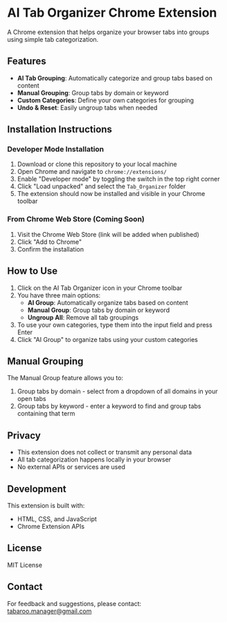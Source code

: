 # AI Tab Organizer Chrome Extension

A Chrome extension that helps organize your browser tabs into groups using simple tab categorization.

## Features

- **AI Tab Grouping**: Automatically categorize and group tabs based on content
- **Manual Grouping**: Group tabs by domain or keyword
- **Custom Categories**: Define your own categories for grouping
- **Undo & Reset**: Easily ungroup tabs when needed

## Installation Instructions

### Developer Mode Installation

1. Download or clone this repository to your local machine
2. Open Chrome and navigate to `chrome://extensions/`
3. Enable "Developer mode" by toggling the switch in the top right corner
4. Click "Load unpacked" and select the `Tab_Organizer` folder
5. The extension should now be installed and visible in your Chrome toolbar

### From Chrome Web Store (Coming Soon)

1. Visit the Chrome Web Store (link will be added when published)
2. Click "Add to Chrome"
3. Confirm the installation

## How to Use

1. Click on the AI Tab Organizer icon in your Chrome toolbar
2. You have three main options:
   - **AI Group**: Automatically organize tabs based on content
   - **Manual Group**: Group tabs by domain or keyword
   - **Ungroup All**: Remove all tab groupings
3. To use your own categories, type them into the input field and press Enter
4. Click "AI Group" to organize tabs using your custom categories

## Manual Grouping

The Manual Group feature allows you to:
1. Group tabs by domain - select from a dropdown of all domains in your open tabs
2. Group tabs by keyword - enter a keyword to find and group tabs containing that term

## Privacy

- This extension does not collect or transmit any personal data
- All tab categorization happens locally in your browser
- No external APIs or services are used

## Development

This extension is built with:
- HTML, CSS, and JavaScript
- Chrome Extension APIs

## License

MIT License

## Contact

For feedback and suggestions, please contact: tabaroo.manager@gmail.com 